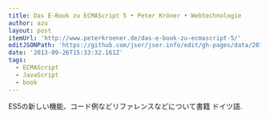 ```yaml
---
title: Das E-Book zu ECMAScript 5 • Peter Kröner • Webtechnologie
author: azu
layout: post
itemUrl: 'http://www.peterkroener.de/das-e-book-zu-ecmascript-5/'
editJSONPath: 'https://github.com/jser/jser.info/edit/gh-pages/data/2013/09/index.json'
date: '2013-09-26T15:33:32.161Z'
tags:
  - ECMAScript
  - JavaScript
  - book
---
```

ES5の新しい機能、コード例などリファレンスなどについて書籍
ドイツ語.
